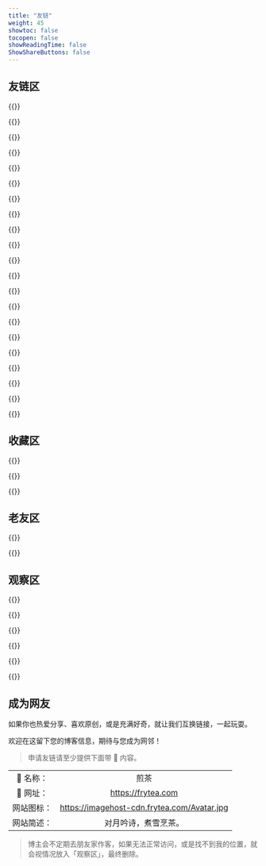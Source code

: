 ```yaml
---
title: "友链"
weight: 45
showtoc: false
tocopen: false
showReadingTime: false
ShowShareButtons: false
---
```


## 友链区

{{<friend name= "辣椒の酱" url="https://removeif.github.io/" logo="https://removeif.github.io/images/tuzi.jpg" word="">}}

{{<friend name= "Rat's Blog" url="https://www.moerats.com/" logo="https://www.moerats.com/usr/picture/rats.png" word="">}}

{{<friend name= "LOGI" url="https://logi.im" logo="https://ae01.alicdn.com/kf/UTB8q2lYPFfFXKJk43Otxh4IPFXaQ.jpeg" word="">}}

{{<friend name= "宇宙湾" url="https://yuzhouwan.com/" logo="https://yuzhouwan.com/yuzhouwan_logo_128x128.ico" word="大数据和人工智能的原创文章。">}}

{{<friend name= "P3TERX ZONE" url="https://p3terx.com/" logo="https://s.gravatar.com/avatar/c42fdfa8aca47ec27a7c35dfa7d1dc51?s=200" word="">}}

{{<friend name= "iMaeGoo’s Blog" url="https://www.imaegoo.com" logo="https://www.imaegoo.com/images/avatar.jpg" word="">}}

{{<friend name= "YOYLING." url="https://yoyling.com" logo="https://yoyling.com/favicon.png" word="">}}

{{<friend name= "Kitcham 的归墟" url="https://blog.uiharu.top/" logo="https://cdn.uiharu.top/blog/home/img/avatar-link.png" word="">}}

{{<friend name= "云帆沧海" url="https://yf-ch.com" logo="https://yf-ch.com/img/favicon.png" word="">}}

{{<friend name= "摩尔の镇 | モル·町" url="https://www.mole9630.top" logo="https://img.mole9630.top/blog-logo.png" word="一座奇妙的小孤岛.">}}

{{<friend name= "StubbornHuang's Blog" url="https://www.stubbornhuang.com" logo="https://www.stubbornhuang.com/wp-content/uploads/2019/11/2019112216333826.png" word="">}}

{{<friend name= "BORBER" url="https://borber.vercel.app/" logo="https://cdn.jsdelivr.net/gh/Borber/PublicPic1/headImg/head.png" word="">}}

{{<friend name= "爱·绮梦" url="https://x.iqimeng.com/" logo="https://m.iqimeng.com/images/avatar.jpg" word="学而时习之 不亦说乎">}}

{{<friend name= "静かな森" url="https://innei.ren/" logo="https://imagehost-cdn.frytea.com/images/2021/09/07/202109070948567de3396c577ec6b9.png" word="致虚极，守静笃。">}}

{{<friend name= "Colsrch" url="https://colsrch.cn" logo="https://cdn.jsdelivr.net/gh/Colsrch/images/Colsrch/avatar.jpg" word="愿多年以后，我可以酌一杯清酒，烂醉如泥，梦中回到我们的曾经。">}}

{{<friend name= "两双筷子" url="https://www.dbkuaizi.com" logo="https://cdn.dbkuaizi.com/static/image/avatar.jpg" word="">}}

{{<friend name= "晨鹤小站" url="https://chenhe.me/" logo="https://gravatar.loli.net/avatar/e343865a5581e33479a3d6791891101e?s=200" word="">}}

{{<friend name= "二丫讲梵" url="https://wiki.eryajf.net/" logo="https://wiki.eryajf.net/img/logo.png" word="">}}

{{<friend name= "马春杰杰博客" url="https://www.machunjie.com" logo="https://ypyssl.machunjie.com/logo.png" word="人工智能学习博客，助力机器学习领域发展。">}}

{{<friend name= "细语呢喃" url="https://www.hrwhisper.me/" logo="https://imagehost-cdn.frytea.com/images/2023/08/13/12fxeub-2.png" word="">}}

{{<friend name= "Verne" url="https://blog.einverne.info/" logo="https://imagehost-cdn.frytea.com/images/2023/08/13/12fxeub-2.png" word="">}}

## 收藏区

{{<friend name= "康雨豪" url="http://www.kkyyhh96.site/" logo="https://imagehost-cdn.frytea.com/images/2022/01/21/imageb416210dda9a4e0e.png" word="">}}

{{<friend name= "相位🚀" url="https:/shenyiming.life" logo="https://shenyiming.life/apple-touch-icon.png" word="Either outstanding or out.">}}

{{<friend name= "Sulv’s Blog" url="https://www.sulvblog.cn" logo="https://www.sulvblog.cn/img/Q.gif" word="一个记录技术、阅读、生活的博客">}}



## 老友区

{{<friend name= "Noisky" url="https://www.noisky.cn/" logo="https://imagehost-cdn.frytea.com/images/2020/01/31/20190505211940cdf2ef54c83ece56.png" word="">}}

{{<friend name= "Hong's Blog" url="https://blog.mehoon.com" logo="https://blog.mehoon.com/wp-content/uploads/2021/06/cropped-avatar.jpg" word="">}}

## 观察区

{{<friend name= "猕猴の那年记忆" url="https://www.kiwiape.cn/" logo="https://kiwiape.cn/logo.jpg" word="">}}

{{<friend name= "之石先生的小屋" url="http://www.brewin073.top" logo="https://blog.frytea.com/usr/uploads/2019/11/1809897456.png" word="">}}

{{<friend name= "Xhofe's Blog" url="https://www.nn.ci" logo="https://img.xhofe.top/2020/12/07/f6e43dc79d74a.png" word="晚来天欲雪，能饮一杯无？">}}

{{<friend name= "胡萝虎的博客" url="https://www.huluohu.com" logo="https://img.huluohu.com/avator_new.png" word="">}}

{{<friend name= "Michael翔" url="https://michael728.github.io/think/" logo="https://michael728.github.io/images/logo.jpg" word="">}}

{{<friend name= "wshunli’s Blog" url="https://www.wshunli.com/" logo="https://cdn.wshunli.com/logo.png" word="">}}

## 成为网友

如果你也热爱分享、喜欢原创，或是充满好奇，就让我们互换链接，一起玩耍。

欢迎在这留下您的博客信息，期待与您成为网邻！

> 申请友链请至少提供下面带 🌟 内容。

| | |
| :--: | :--: |
| 🌟 名称： | 煎茶 |
| 🌟 网址： | https://frytea.com |
| 网站图标： |  https://imagehost-cdn.frytea.com/Avatar.jpg |
| 网站简述： | 对月吟诗，煮雪烹茶。 |

> 博主会不定期去朋友家作客，如果无法正常访问，或是找不到我的位置，就会视情况放入「观察区」，最终删除。
